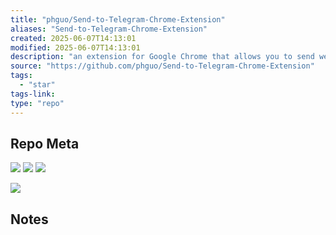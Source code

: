 ```yaml
---
title: "phguo/Send-to-Telegram-Chrome-Extension"
aliases: "Send-to-Telegram-Chrome-Extension"
created: 2025-06-07T14:13:01
modified: 2025-06-07T14:13:01
description: "an extension for Google Chrome that allows you to send web content to your own Telegram Bot."
source: "https://github.com/phguo/Send-to-Telegram-Chrome-Extension"
tags:
  - "star"
tags-link:
type: "repo"
---
```

## Repo Meta

![](https://img.shields.io/github/stars/phguo/Send-to-Telegram-Chrome-Extension?style=for-the-badge&label=stars) ![](https://img.shields.io/github/repo-size/phguo/Send-to-Telegram-Chrome-Extension?style=for-the-badge&label=size) ![](https://img.shields.io/github/created-at/phguo/Send-to-Telegram-Chrome-Extension?style=for-the-badge&label=since)

[![](https://github-readme-stats.vercel.app/api/pin/?username=phguo&repo=Send-to-Telegram-Chrome-Extension&bg_color=00000000)](https://github.com/phguo/Send-to-Telegram-Chrome-Extension)

## Notes

